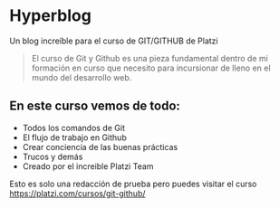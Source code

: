 # Hyperblog
Un blog increíble para el curso de GIT/GITHUB de Platzi
>El curso de Git y Github es una pieza fundamental dentro de mi formación en curso que necesito para incursionar de lleno en el mundo del desarrollo web.

## En este curso vemos de todo:
- Todos los comandos de Git
- El flujo de trabajo en Github
- Crear conciencia de las buenas prácticas
- Trucos y demás
- Creado por el increible Platzi Team

Esto es solo una redacción de prueba pero puedes visitar el curso https://platzi.com/cursos/git-github/
